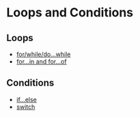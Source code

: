 # Loops and Conditions

## Loops

- [for/while/do...while](https://javascript.info/while-for)
- [for...in and for...of](https://alligator.io/js/for-of-for-in-loops/)

## Conditions

- [if...else](https://javascript.info/ifelse)
- [switch](https://javascript.info/switch)